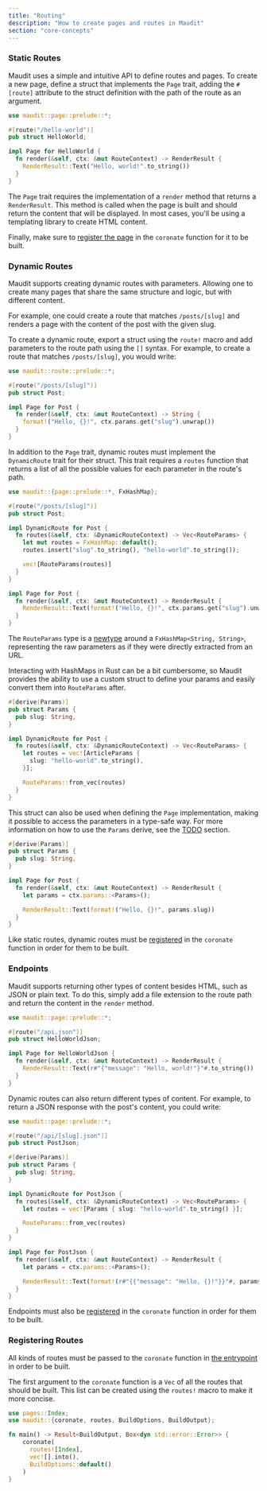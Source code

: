 ```yaml
---
title: "Routing"
description: "How to create pages and routes in Maudit"
section: "core-concepts"
---
```


### Static Routes

Maudit uses a simple and intuitive API to define routes and pages. To create a new page, define a struct that implements the `Page` trait, adding the `#[route]` attribute to the struct definition with the path of the route as an argument.

```rust
use maudit::page::prelude::*;

#[route("/hello-world")]
pub struct HelloWorld;

impl Page for HelloWorld {
  fn render(&self, ctx: &mut RouteContext) -> RenderResult {
    RenderResult::Text("Hello, world!".to_string())
  }
}
```

The `Page` trait requires the implementation of a `render` method that returns a `RenderResult`. This method is called when the page is built and should return the content that will be displayed. In most cases, you'll be using a templating library to create HTML content.

Finally, make sure to [register the page](#registering-routes) in the `coronate` function for it to be built.

### Dynamic Routes

Maudit supports creating dynamic routes with parameters. Allowing one to create many pages that share the same structure and logic, but with different content.

For example, one could create a route that matches `/posts/[slug]` and renders a page with the content of the post with the given slug.

To create a dynamic route, export a struct using the `route!` macro and add parameters to the route path using the `[]` syntax. For example, to create a route that matches `/posts/[slug]`, you would write:

```rust
use maudit::route::prelude::*;

#[route("/posts/[slug]")]
pub struct Post;

impl Page for Post {
  fn render(&self, ctx: &mut RouteContext) -> String {
    format!("Hello, {}!", ctx.params.get("slug").unwrap())
  }
}
```

In addition to the `Page` trait, dynamic routes must implement the `DynamicRoute` trait for their struct. This trait requires a `routes` function that returns a list of all the possible values for each parameter in the route's path.

```rust
use maudit::{page::prelude::*, FxHashMap};

#[route("/posts/[slug]")]
pub struct Post;

impl DynamicRoute for Post {
  fn routes(&self, ctx: &DynamicRouteContext) -> Vec<RouteParams> {
    let mut routes = FxHashMap::default();
    routes.insert("slug".to_string(), "hello-world".to_string());

    vec![RouteParams(routes)]
  }
}

impl Page for Post {
  fn render(&self, ctx: &mut RouteContext) -> RenderResult {
    RenderResult::Text(format!("Hello, {}!", ctx.params.get("slug").unwrap()))
  }
}
```

The `RouteParams` type is a [newtype](https://doc.rust-lang.org/rust-by-example/generics/new_types.html) around a `FxHashMap<String, String>`, representing the raw parameters as if they were directly extracted from an URL.

Interacting with HashMaps in Rust can be a bit cumbersome, so Maudit provides the ability to use a custom struct to define your params and easily convert them into `RouteParams` after.

```rust
#[derive(Params)]
pub struct Params {
  pub slug: String,
}

impl DynamicRoute for Post {
  fn routes(&self, ctx: &DynamicRouteContext) -> Vec<RouteParams> {
    let routes = vec![ArticleParams {
      slug: "hello-world".to_string(),
    }];

    RouteParams::from_vec(routes)
  }
}
```

This struct can also be used when defining the `Page` implementation, making it possible to access the parameters in a type-safe way. For more information on how to use the `Params` derive, see the [TODO](TODO) section.

```rust
#[derive(Params)]
pub struct Params {
  pub slug: String,
}

impl Page for Post {
  fn render(&self, ctx: &mut RouteContext) -> RenderResult {
    let params = ctx.params::<Params>();

    RenderResult::Text(format!("Hello, {}!", params.slug))
  }
}
```

Like static routes, dynamic routes must be [registered](#registering-routes) in the `coronate` function in order for them to be built.

### Endpoints

Maudit supports returning other types of content besides HTML, such as JSON or plain text. To do this, simply add a file extension to the route path and return the content in the `render` method.

```rust
use maudit::page::prelude::*;

#[route("/api.json")]
pub struct HelloWorldJson;

impl Page for HelloWorldJson {
  fn render(&self, ctx: &mut RouteContext) -> RenderResult {
    RenderResult::Text(r#"{"message": "Hello, world!"}"#.to_string())
  }
}
```

Dynamic routes can also return different types of content. For example, to return a JSON response with the post's content, you could write:

```rust
use maudit::page::prelude::*;

#[route("/api/[slug].json")]
pub struct PostJson;

#[derive(Params)]
pub struct Params {
  pub slug: String,
}

impl DynamicRoute for PostJson {
  fn routes(&self, ctx: &DynamicRouteContext) -> Vec<RouteParams> {
    let routes = vec![Params { slug: "hello-world".to_string() }];

    RouteParams::from_vec(routes)
  }
}

impl Page for PostJson {
  fn render(&self, ctx: &mut RouteContext) -> RenderResult {
    let params = ctx.params::<Params>();

    RenderResult::Text(format!(r#"{{"message": "Hello, {}!"}}"#, params.slug))
  }
}
```

Endpoints must also be [registered](#registering-routes) in the `coronate` function in order for them to be built.

### Registering Routes

All kinds of routes must be passed to the `coronate` function in [the entrypoint](/docs/entrypoint) in order to be built.

The first argument to the `coronate` function is a `Vec` of all the routes that should be built. This list can be created using the `routes!` macro to make it more concise.

```rust
use pages::Index;
use maudit::{coronate, routes, BuildOptions, BuildOutput};

fn main() -> Result<BuildOutput, Box<dyn std::error::Error>> {
    coronate(
      routes![Index],
      vec![].into(),
      BuildOptions::default()
    )
}
```
